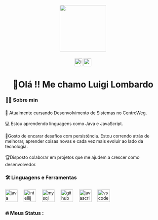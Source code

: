 <div align="center">
  <img height="150" src="https://media.giphy.com/media/v1.Y2lkPTc5MGI3NjExcjRnMW5xdjBvNWV3ZmtrbWI2aGxnbDR3NThudmJjMW90Nzd1ZThkOCZlcD12MV9naWZzX3NlYXJjaCZjdD1n/78XCFBGOlS6keY1Bil/giphy.gif"  />
</div>

###

<div align="center">
  <img src="https://img.shields.io/static/v1?message=Instagram&logo=instagram&label=&color=E4405F&logoColor=white&labelColor=&style=for-the-badge" height="25" alt="instagram logo"  />
  <img src="https://img.shields.io/static/v1?message=Gmail&logo=gmail&label=&color=D14836&logoColor=white&labelColor=&style=for-the-badge" height="25" alt="gmail logo"  />
</div>

###

<h1 align="center">👋Olá !! Me chamo Luigi Lombardo</h1>

###

<h3 align="left">👩‍💻  Sobre min</h3>

###

<p align="left">💼 Atualmente cursando Desenvolvimento de Sistemas no CentroWeg.<br><br> 💻  Estou aprendendo linguagens como Java e JavaScript.<br><br>🌟Gosto de encarar desafios com  persistência. Estou  correndo atrás de melhorar, aprender coisas novas e cada vez mais evoluir ao lado da tecnologia.<br><br>🏆Disposto colaborar em projetos que me ajudem a crescer como desenvolvedor.</p>

###

<h3 align="left">🛠 Linguagens e Ferramentas</h3>

###

<div align="left">
  <img src="https://cdn.jsdelivr.net/gh/devicons/devicon/icons/java/java-original.svg" height="40" alt="java logo"  />
  <img width="12" />
  <img src="https://cdn.jsdelivr.net/gh/devicons/devicon/icons/intellij/intellij-original.svg" height="40" alt="intellij logo"  />
  <img width="12" />
  <img src="https://cdn.jsdelivr.net/gh/devicons/devicon/icons/mysql/mysql-original.svg" height="40" alt="mysql logo"  />
  <img width="12" />
  <img src="https://cdn.jsdelivr.net/gh/devicons/devicon/icons/github/github-original.svg" height="40" alt="github logo"  />
  <img width="12" />
  <img src="https://cdn.jsdelivr.net/gh/devicons/devicon/icons/javascript/javascript-original.svg" height="40" alt="javascript logo"  />
  <img width="12" />
  <img src="https://cdn.jsdelivr.net/gh/devicons/devicon/icons/vscode/vscode-original.svg" height="40" alt="vscode logo"  />
</div>

###

<h3 align="left">🔥   Meus Status :</h3>


